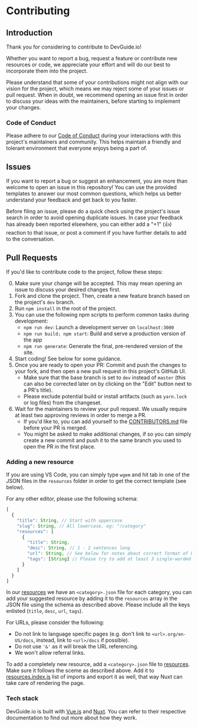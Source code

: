 # Contributing

## Introduction

Thank you for considering to contribute to DevGuide.io!

Whether you want to report a bug, request a feature or contribute new resources
or code, we appreciate your effort and will do our best to incorporate them into
the project.

Please understand that some of your contributions might not align with our
vision for the project, which means we may reject some of your issues or pull
request. When in doubt, we recommend opening an issue first in order to discuss
your ideas with the maintainers, before starting to implement your changes.

### Code of Conduct

Please adhere to our [Code of Conduct](CODE_OF_CONDUCT.md) during your
interactions with this project's maintainers and community. This helps maintain
a friendly and tolerant environment that everyone enjoys being a part of.

## Issues

If you want to report a bug or suggest an enhancement, you are more than welcome
to open an issue in this repository! You can use the provided templates to
answer our most common questions, which helps us better understand your feedback
and get back to you faster.

Before filing an issue, please do a quick check using the project's issue search
in order to avoid opening duplicate issues. In case your feedback has already
been reported elsewhere, you can either add a "+1" (:+1:) reaction to that
issue, or post a comment if you have further details to add to the conversation.

## Pull Requests

If you'd like to contribute code to the project, follow these steps:

0. Make sure your change will be accepted. This may mean opening an issue to
   discuss your desired changes first.
1. Fork and clone the project. Then, create a new feature branch based on the
   project's `dev` branch.
2. Run `npm install` in the root of the project.
3. You can use the following npm scripts to perform common tasks during
   development:
   - `npm run dev`: Launch a development server on `localhost:3000`
   - `npm run build; npm start`: Build and serve a production version of the
   app
   - `npm run generate`: Generate the final, pre-rendered version of
   the site.
4. Start coding! See below for some guidance.
5. Once you are ready to open your PR: Commit and push the changes to your fork,
   and then open a new pull request in this project's GitHub UI.
   - Make sure that the base branch is set to `dev` instead of `master` (this
     can also be corrected later on by clicking on the "Edit" button next to a
     PR's title).
   - Please exclude potential build or install artifacts (such as `yarn.lock` or
     log files) from the changeset.
6. Wait for the maintainers to review your pull request. We usually require at
   least two approving reviews in order to merge a PR.
   - If you'd like to, you can add yourself to the
     [CONTRIBUTORS.md](CONTRIBUTORS.md) file before your PR is merged.
   - You might be asked to make additional changes, if so you can simply create
     a new commit and push it to the same branch you used to open the PR in the
     first place.

### Adding a new resource

If you are using VS Code, you can simply type `wgem` and hit tab in one of the
JSON files in the `resources` folder in order to get the correct template (see
below).

For any other editor, please use the following schema:
```js
[
  {
    "title": String, // Start with uppercase
    "slug": String, // All lowercase, eg: "/category"
    "resources": [
      {
        "title": String,
        "desc": String, // 1 - 2 sentences long
        "url": String, // See below for notes about correct format of URLs
        "tags": [String] // Please try to add at least 3 single-worded tags
      }
    ]
  }
]
```

In our [resources](resources/) we have an `<category>.json` file for each
category, you can add your suggested resource by adding it to the `resources`
array in the JSON file using the schema as described above. Please include all
the keys enlisted (`title`, `desc`, `url`, `tags`).

For URLs, please consider the following:
- Do not link to language specific pages (e.g. don't link to
  `<url>.org/en-US/docs`, instead, link to `<url>/docs` if possible).
- Do not use `'&'` as it will break the URL referencing.
- We won't allow referral links.

To add a completely new resource, add a `<category>.json` file to
[resources](resources/). Make sure it follows the sceme as described above. Add
it to [resources.index.js](resources/index.js) list of imports and export it as
well, that way Nuxt can take care of rendering the page.

### Tech stack

DevGuide.io is built with [Vue.js](https://vuejs.org/) and
[Nuxt](https://nuxtjs.org/). You can refer to their respective documentation to
find out more about how they work.
